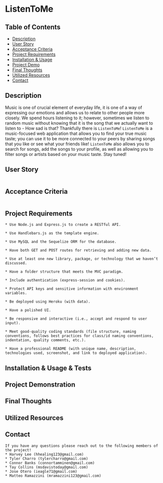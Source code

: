 ﻿# ListenToMe

## Table of Contents
* [Description](#description)
* [User Story](#user-story)
* [Acceptance Criteria](#acceptance-criteria)
* [Project Requirements](#project-requirements)
* [Installation & Usage](#installation--usage--tests)
* [Project Demo](#project-demonstration)
* [Final Thoughts](#final-thoughts)
* [Utilized Resources](#utilized-resources)
* [Contact](#contact)

## Description
Music is one of crucial element of everyday life, it is one of a way of expressing our emotions and allows us to relate to other people more closely. We spend hours listening to it; however, sometimes we listen to random music without knowing that it is the song that we actually want to listen to - How sad is that? Thankfully there is `ListenToMe`! `ListenToMe` is a music-focused web application that allows you to find your true music taste; you can use it to be more connected to your peers by sharing songs that you like or see what your friends like! `ListenToMe` also allows you to search for songs, add the songs to your profile, as well as allowing you to filter songs or artists based on your music taste. Stay tuned!

## User Story
```

```

## Acceptance Criteria
```

```
## Project Requirements
```
* Use Node.js and Express.js to create a RESTful API.

* Use Handlebars.js as the template engine.

* Use MySQL and the Sequelize ORM for the database.

* Have both GET and POST routes for retrieving and adding new data.

* Use at least one new library, package, or technology that we haven’t discussed.

* Have a folder structure that meets the MVC paradigm.

* Include authentication (express-session and cookies).

* Protect API keys and sensitive information with environment variables.

* Be deployed using Heroku (with data).

* Have a polished UI.

* Be responsive and interactive (i.e., accept and respond to user input).

* Meet good-quality coding standards (file structure, naming conventions, follows best practices for class/id naming conventions, indentation, quality comments, etc.).

* Have a professional README (with unique name, description, technologies used, screenshot, and link to deployed application).
```

## Installation & Usage & Tests

## Project Demonstration

## Final Thoughts

## Utilized Resources

## Contact
```
If you have any questions please reach out to the following members of the project!
* Harvey Lee (hhealing123@gmail.com)
* Tyler Charro (tylercharro@gmail.com)
* Connor Banks (connortamminen@gmail.com)
* Tay Collins (msdavistoday@gmail.com)
* Jose Otero (ieagle71@gmail.com)
* Matteo Ramazzini (mramazzini123@gmail.com)
```
